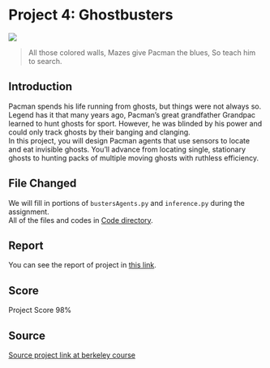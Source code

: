 # Project 4: Ghostbusters

![](https://inst.eecs.berkeley.edu/~cs188/sp20/assets/images/busters.png)<br>
> All those colored walls, Mazes give Pacman the blues, So teach him to search.

## Introduction
<p>Pacman spends his life running from ghosts, but things were not always so. Legend has it that many years ago, Pacman’s great grandfather Grandpac learned to hunt ghosts for sport. However, he was blinded by his power and could only track ghosts by their banging and clanging.
<br>
In this project, you will design Pacman agents that use sensors to locate and eat invisible ghosts. You’ll advance from locating single, stationary ghosts to hunting packs of multiple moving ghosts with ruthless efficiency. <br>
</p>

## File Changed
We will fill in portions of ``bustersAgents.py`` and ``inference.py`` during the assignment. <br>
All of the files and codes in [Code directory](https://github.com/hajrezvan/Pacman-project/tree/master/P4/Code).

## Report
You can see the report of project in [this link](https://github.com/hajrezvan/Pacman-project/blob/master/P4/Report/AI-P4.pdf).


## Score
Project Score 98%


## Source
[Source project link at berkeley course](https://inst.eecs.berkeley.edu/~cs188/su21/project4/)
